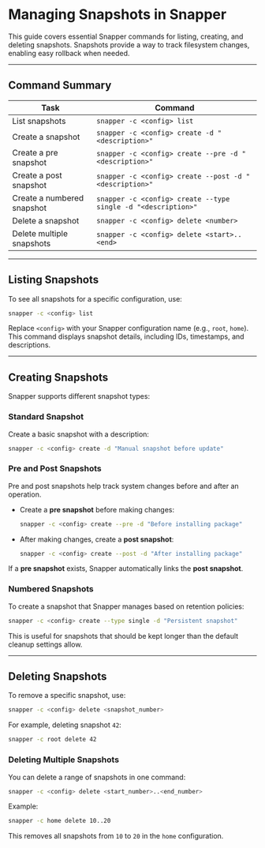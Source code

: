 # Managing Snapshots in Snapper

This guide covers essential Snapper commands for listing, creating, and deleting snapshots. Snapshots provide a way to track filesystem changes, enabling easy rollback when needed.

---

## **Command Summary**

| **Task**                  | **Command**                                        |
|---------------------------|----------------------------------------------------|
| List snapshots            | `snapper -c <config> list`                         |
| Create a snapshot         | `snapper -c <config> create -d "<description>"`    |
| Create a pre snapshot     | `snapper -c <config> create --pre -d "<description>"` |
| Create a post snapshot    | `snapper -c <config> create --post -d "<description>"` |
| Create a numbered snapshot | `snapper -c <config> create --type single -d "<description>"` |
| Delete a snapshot         | `snapper -c <config> delete <number>`              |
| Delete multiple snapshots | `snapper -c <config> delete <start>..<end>`        |

---

## **Listing Snapshots**

To see all snapshots for a specific configuration, use:

```bash
snapper -c <config> list
```

Replace `<config>` with your Snapper configuration name (e.g., `root`, `home`). This command displays snapshot details, including IDs, timestamps, and descriptions.

---

## **Creating Snapshots**

Snapper supports different snapshot types:

### **Standard Snapshot**
Create a basic snapshot with a description:

```bash
snapper -c <config> create -d "Manual snapshot before update"
```

### **Pre and Post Snapshots**
Pre and post snapshots help track system changes before and after an operation.

- Create a **pre snapshot** before making changes:

  ```bash
  snapper -c <config> create --pre -d "Before installing package"
  ```

- After making changes, create a **post snapshot**:

  ```bash
  snapper -c <config> create --post -d "After installing package"
  ```

If a **pre snapshot** exists, Snapper automatically links the **post snapshot**.

### **Numbered Snapshots**
To create a snapshot that Snapper manages based on retention policies:

```bash
snapper -c <config> create --type single -d "Persistent snapshot"
```

This is useful for snapshots that should be kept longer than the default cleanup settings allow.

---

## **Deleting Snapshots**

To remove a specific snapshot, use:

```bash
snapper -c <config> delete <snapshot_number>
```

For example, deleting snapshot `42`:

```bash
snapper -c root delete 42
```

### **Deleting Multiple Snapshots**
You can delete a range of snapshots in one command:

```bash
snapper -c <config> delete <start_number>..<end_number>
```

Example:

```bash
snapper -c home delete 10..20
```

This removes all snapshots from `10` to `20` in the `home` configuration.

